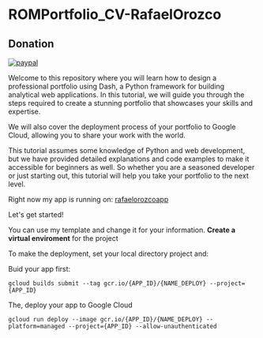 # ROMPortfolio_CV-RafaelOrozco

## Donation

[![paypal](https://www.paypalobjects.com/en_US/i/btn/btn_donateCC_LG.gif)](https://www.paypal.com/donate/?hosted_button_id=T4JKHR2E5YV6N)

Welcome to this repository where you will learn how to design a professional portfolio using Dash, a Python framework for building analytical web applications. In this tutorial, we will guide you through the steps required to create a stunning portfolio that showcases your skills and expertise.

We will also cover the deployment process of your portfolio to Google Cloud, allowing you to share your work with the world.

This tutorial assumes some knowledge of Python and web development, but we have provided detailed explanations and code examples to make it accessible for beginners as well. So whether you are a seasoned developer or just starting out, this tutorial will help you take your portfolio to the next level.

Right now my app is running on: [rafaelorozcoapp](https://rafaelorozcomorancvitae-brn237bsoq-no.a.run.app/)

Let's get started!

You can use my template and change it for your information. **Create a virtual enviroment** for the project

To make the deployment, set your local directory project and:

Buid your app first:
```
gcloud builds submit --tag gcr.io/{APP_ID}/{NAME_DEPLOY} --project={APP_ID}
```
The, deploy your app to Google Cloud

```
gcloud run deploy --image gcr.io/{APP_ID}/{NAME_DEPLOY} --platform=managed --project={APP_ID} --allow-unauthenticated
```

